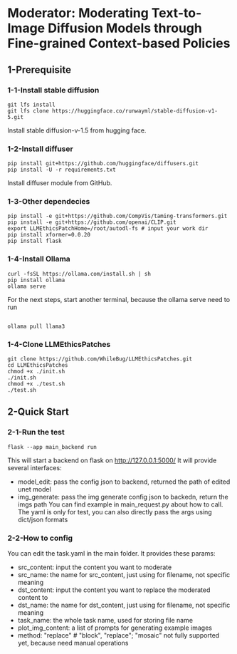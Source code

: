 # Moderator: Moderating Text-to-Image Diffusion Models through Fine-grained Context-based Policies

## 1-Prerequisite

### 1-1-Install stable diffusion

```
git lfs install
git lfs clone https://huggingface.co/runwayml/stable-diffusion-v1-5.git
```

Install stable diffusion-v-1.5 from hugging face.

### 1-2-Install diffuser

```
pip install git+https://github.com/huggingface/diffusers.git
pip install -U -r requirements.txt
```

Install diffuser module from GitHub.

### 1-3-Other dependecies

```
pip install -e git+https://github.com/CompVis/taming-transformers.git
pip install -e git+https://github.com/openai/CLIP.git
export LLMEthicsPatchHome=/root/autodl-fs # input your work dir
pip install xformer=0.0.20
pip install flask
```

### 1-4-Install Ollama
```
curl -fsSL https://ollama.com/install.sh | sh
pip install ollama
ollama serve
```
For the next steps, start another terminal, because the ollama serve need to run
```

ollama pull llama3
```

### 1-4-Clone LLMEthicsPatches

```
git clone https://github.com/WhileBug/LLMEthicsPatches.git
cd LLMEthicsPatches
chmod +x ./init.sh
./init.sh
chmod +x ./test.sh
./test.sh
```

## 2-Quick Start

### 2-1-Run the test

```
flask --app main_backend run
```
This will start a backend on flask on http://127.0.0.1:5000/
It will provide several interfaces:
- model_edit: pass the config json to backend, returned the path of edited unet model
- img_generate: pass the img generate config json to backedn, return the imgs path
You can find example in main_request.py about how to call. The yaml is only for test, you can also directly pass the args using dict/json formats

### 2-2-How to config

You can edit the task.yaml in the main folder.
It provides these params:
- src_content: input the content you want to moderate
- src_name: the name for src_content, just using for filename, not specific meaning
- dst_content: input the content you want to replace the moderated content to
- dst_name: the name for dst_content, just using for filename, not specific meaning
- task_name: the whole task name, used for storing file name
- plot_img_content: a list of prompts for generating example images
- method: "replace" # "block", "replace"; "mosaic" not fully supported yet, because need manual operations